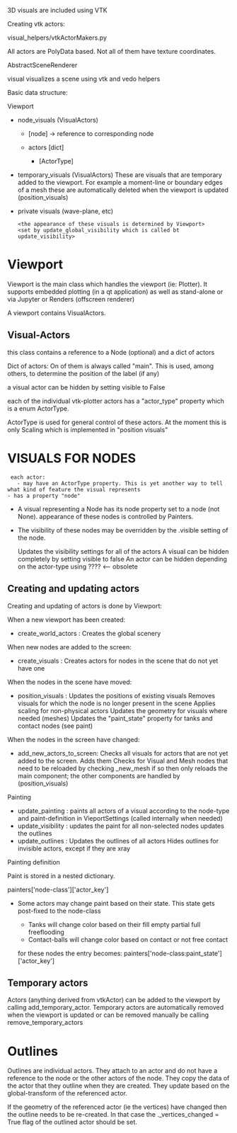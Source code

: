 3D visuals are included using VTK

Creating vtk actors:

visual_helpers/vtkActorMakers.py

All actors are PolyData based.
Not all of them have texture coordinates.



AbstractSceneRenderer

visual visualizes a scene using vtk and vedo helpers

Basic data structure:

Viewport
 - node_visuals (VisualActors)
    - [node] -> reference to corresponding node 
    - actors [dict]
        - [ActorType]
        
        <the appearance of these visuals is determined by painters which are activated by update_visibility>
        
 - temporary_visuals (VisualActors)
    These are visuals that are temporary added to the viewport. For example a moment-line or boundary edges of a mesh
    these are automatically deleted when the viewport is updated (position_visuals) 
        
 - private visuals (wave-plane, etc)
 
       <the appearance of these visuals is determined by Viewport>
       <set by update_global_visibility which is called bt update_visibility>




Viewport
============

Viewport is the main class which handles the viewport (ie: Plotter).
It supports embedded plotting (in a qt application) as well as stand-alone or via Jupyter or Renders (offscreen renderer)

A viewport contains VisualActors.


Visual-Actors
------------------

this class contains a reference to a Node (optional) and a dict of actors

Dict of actors: On of them is always called "main". This is used, among others, to determine the position of the label (if any) 
    

a visual actor can be hidden by setting visible to False

each of the individual vtk-plotter actors has a "actor_type" property which is a enum ActorType.

ActorType is used for general control of these actors. At the moment this is only Scaling which is implemented in "position visuals"


VISUALS FOR NODES
==================



     each actor:
       - may have an ActorType property. This is yet another way to tell what kind of feature the visual represents
    - has a property "node"
   


- A visual representing a Node has its node property set to a node (not None).
  appearance of these nodes is controlled by Painters.
- The visibility of these nodes may be overridden by the .visible setting of the node.
  
  
   
    Updates the visibility settings for all of the actors
    A visual can be hidden completely by setting visible to false
    An actor can be hidden depending on the actor-type using ????  <-- obsolete
        
        


Creating and updating actors
-----------------------------

Creating and updating of actors is done by Viewport:

When a new viewport has been created:
- create_world_actors : Creates the global scenery

When new nodes are added to the screen:
- create_visuals      : Creates actors for nodes in the scene that do not yet have one

When the nodes in the scene have moved:
- position_visuals    : Updates the positions of existing visuals
                        Removes visuals for which the node is no longer present in the scene
                        Applies scaling for non-physical actors
                        Updates the geometry for visuals where needed (meshes)
                        Updates the "paint_state" property for tanks and contact nodes (see paint)
                        
When the nodes in the screen have changed:                    
- add_new_actors_to_screen:
                        Checks all visuals for actors that are not yet added to the screen. Adds them
                        Checks for Visual and Mesh nodes that need to be reloaded by checking _new_mesh
                            if so then only reloads the main component; the other components are handled by (position_visuals)                                                    
  
Painting

-  update_painting : paints all actors of a visual according to the node-type
                     and paint-definition in VieportSettings (called internally when needed)
-  update_visibility : updates the paint for all non-selected nodes
                       updates the outlines
-  update_outlines : Updates the outlines of all actors
                     Hides outlines for invisible actors, except if they are xray

Painting definition

Paint is stored in a nested dictionary.

painters['node-class']['actor_key']

- Some actors may change paint based on their state. This state gets post-fixed to the node-class
    - Tanks will change color based on their fill
        empty
        partial
        full
        freeflooding
    - Contact-balls will change color based on contact or not 
        free
        contact
  
  for these nodes the entry becomes:
    painters['node-class:paint_state']['actor_key']
  
Temporary actors
-----------------
Actors (anything derived from vtkActor) can be added to the viewport by calling
add_temporary_actor. Temporary actors are automatically removed when the viewport
is updated or can be removed manually be calling remove_temporary_actors


Outlines
=========
Outlines are individual actors. They attach to an actor and do not have a reference to the node or the other actors
of the node.
They copy the data of the actor that they outline when they are created. They update based on the global-transform of
the referenced actor.

If the geometry of the referenced actor (ie the vertices) have changed then the outline needs to be re-created.
In that case the ._vertices_changed = True flag of the outlined actor should be set. 

